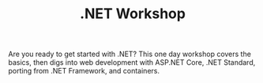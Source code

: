 ﻿---
type: workshop
id: net-core-workshop
title: .NET Workshop
repo: dotnet-presentations/dotnetcore-workshop
link: https://github.com/dotnet-presentations/dotnetcore-workshop
---

Are you ready to get started with .NET? This one day workshop covers the basics, then digs into web development with ASP.NET Core, .NET Standard, porting from .NET Framework, and containers.